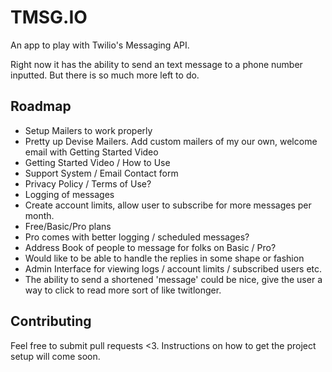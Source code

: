 # TMSG.IO

An app to play with Twilio's Messaging API.

Right now it has the ability to send an text message to a phone number inputted. But there is so much more left to do.

## Roadmap
* Setup Mailers to work properly
* Pretty up Devise Mailers. Add custom mailers of my our own, welcome email with Getting Started Video
* Getting Started Video / How to Use
* Support System / Email Contact form
* Privacy Policy / Terms of Use? 
* Logging of messages
* Create account limits, allow user to subscribe for more messages per month.
 * Free/Basic/Pro plans
 * Pro comes with better logging / scheduled messages?
 * Address Book of people to message for folks on Basic / Pro?
* Would like to be able to handle the replies in some shape or fashion
* Admin Interface for viewing logs / account limits / subscribed users etc.
* The ability to send a shortened 'message' could be nice, give the user a way to click to read more sort of like twitlonger.

## Contributing
Feel free to submit pull requests <3. Instructions on how to get the project setup will come soon.
